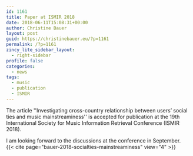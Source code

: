 ```yaml
---
id: 1161
title: Paper at ISMIR 2018
date: 2018-06-11T15:08:31+00:00
author: Christine Bauer
layout: post
guid: https://christinebauer.eu/?p=1161
permalink: /?p=1161
zincy_lite_sidebar_layout:
  - right-sidebar
profile: false
categories:
  - news
tags:
  - music
  - publication
  - ISMIR
---
```

The article ''Investigating cross-country relationship between users’ social ties and music mainstreaminess'' is accepted for publication at the 19th International Society for Music Information Retrieval Conference (ISMIR 2018).

I am looking forward to the discussions at the conference in September.
<br>
{{< cite page="bauer-2018-socialties-mainstreaminess" view="4" >}}